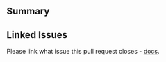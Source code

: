 ## Summary

## Linked Issues
Please link what issue this pull request closes - [docs](https://help.github.com/en/github/managing-your-work-on-github/linking-a-pull-request-to-an-issue).
